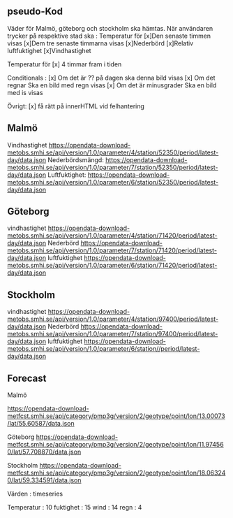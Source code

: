 ## pseudo-Kod

Väder för Malmö, göteborg och stockholm ska hämtas.
När användaren trycker på respektive stad ska :
Temperatur för 
        [x]Den senaste timmen visas
        [x]Dem tre senaste timmarna visas
        [x]Nederbörd
        [x]Relativ luftfuktighet
        [x]Vindhastighet

Temperatur för 
       [x] 4 timmar fram i tiden 

Conditionals :
    [x] Om det är ?? på dagen ska denna bild visas
    [x] Om det regnar Ska en bild med regn visas
    [x] Om det är minusgrader Ska en bild med is visas

Övrigt:
    [x] få rätt på innerHTML vid felhantering




## Malmö

Vindhastighet 
https://opendata-download-metobs.smhi.se/api/version/1.0/parameter/4/station/52350/period/latest-day/data.json
Nederbördsmängd:
https://opendata-download-metobs.smhi.se/api/version/1.0/parameter/7/station/52350/period/latest-day/data.json
Luftfuktighet:
https://opendata-download-metobs.smhi.se/api/version/1.0/parameter/6/station/52350/period/latest-day/data.json


## Göteborg
vindhastighet
https://opendata-download-metobs.smhi.se/api/version/1.0/parameter/4/station/71420/period/latest-day/data.json
Nederbörd
https://opendata-download-metobs.smhi.se/api/version/1.0/parameter/7/station/71420/period/latest-day/data.json
luftfuktighet
https://opendata-download-metobs.smhi.se/api/version/1.0/parameter/6/station/71420/period/latest-day/data.json


## Stockholm 
vindhastighet
https://opendata-download-metobs.smhi.se/api/version/1.0/parameter/4/station/97400/period/latest-day/data.json
Nederbörd
https://opendata-download-metobs.smhi.se/api/version/1.0/parameter/7/station/97400/period/latest-day/data.json
luftfuktighet
https://opendata-download-metobs.smhi.se/api/version/1.0/parameter/6/station//period/latest-day/data.json

## Forecast
Malmö

https://opendata-download-metfcst.smhi.se/api/category/pmp3g/version/2/geotype/point/lon/13.00073/lat/55.60587/data.json

Göteborg
https://opendata-download-metfcst.smhi.se/api/category/pmp3g/version/2/geotype/point/lon/11.974560/lat/57.708870/data.json

Stockholm
https://opendata-download-metfcst.smhi.se/api/category/pmp3g/version/2/geotype/point/lon/18.063240/lat/59.334591/data.json

Värden :
timeseries

Temperatur : 10
fuktighet : 15
wind : 14
regn : 4
